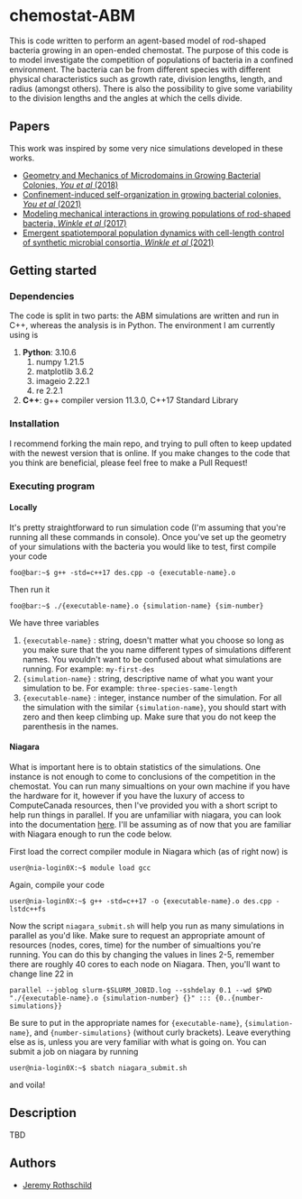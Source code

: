 # chemostat-ABM

This is code written to perform an agent-based model of rod-shaped bacteria growing in an open-ended chemostat.
The purpose of this code is to model investigate the competition of populations of bacteria in a confined environment.
The bacteria can be from different species with different physical characteristics such as growth rate, division lengths, length, and radius (amongst others).
There is also the possibility to give some variability to the division lengths and the angles at which the cells divide. 

## Papers

This work was inspired by some very nice simulations developed in these works.

- [Geometry and Mechanics of Microdomains in Growing Bacterial Colonies, *You et al* (2018)](https://journals.aps.org/prx/pdf/10.1103/PhysRevX.8.031065)
- [Confinement-induced self-organization in growing bacterial colonies, *You et al* (2021)](https://www.science.org/doi/full/10.1126/sciadv.abc8685)
- [Modeling mechanical interactions in growing populations of rod-shaped bacteria, *Winkle et al* (2017)](https://iopscience.iop.org/article/10.1088/1478-3975/aa7bae/meta)
- [Emergent spatiotemporal population dynamics with cell-length control of synthetic microbial consortia, *Winkle et al* (2021)](https://journals.plos.org/ploscompbiol/article?id=10.1371/journal.pcbi.1009381)

## Getting started

### Dependencies

The code is split in two parts: the ABM simulations are written and run in C++, whereas the analysis is in Python.
The environment I am currently using is

1. **Python**: 3.10.6
    1. numpy 1.21.5
    2. matplotlib 3.6.2
    3. imageio 2.22.1
    4. re 2.2.1
2. **C++**: g++ compiler version 11.3.0, C++17 Standard Library

### Installation

I recommend forking the main repo, and trying to pull often to keep updated with the newest version that is online.
If you make changes to the code that you think are beneficial, please feel free to make a Pull Request!

### Executing program

#### Locally

It's pretty straightforward to run simulation code (I'm assuming that you're running all these commands in console).
Once you've set up the geometry of your simulations with the bacteria you would like to test, first compile your code
```console
foo@bar:~$ g++ -std=c++17 des.cpp -o {executable-name}.o
```
Then run it
```console
foo@bar:~$ ./{executable-name}.o {simulation-name} {sim-number}
```
We have three variables
1. ```{executable-name}``` : string, doesn't matter what you choose so long as you make sure that the you name different types of simulations different names. You wouldn't want to be confused about what simulations are running. For example: ```my-first-des```
2. ```{simulation-name}``` : string, descriptive name of what you want your simulation to be. For example: ```three-species-same-length```
3. ```{executable-name}``` : integer, instance number of the simulation. For all the simulation with the similar ```{simulation-name}```, you should start with zero and then keep climbing up.
Make sure that you do not keep the parenthesis in the names.

#### Niagara

What is important here is to obtain statistics of the simulations.
One instance is not enough to come to conclusions of the competition in the chemostat.
You can run many simualtions on your own machine if you have the hardware for it, however if you have the luxury of access to ComputeCanada resources, then I've provided you with a short script to help run things in parallel.
If you are unfamiliar with niagara, you can look into the documentation [here](https://docs.alliancecan.ca/wiki/Niagara).
I'll be assuming as of now that you are familiar with Niagara enough to run the code below.

First load the correct compiler module in Niagara which (as of right now) is
```console
user@nia-login0X:~$ module load gcc
```
Again, compile your code
```console
user@nia-login0X:~$ g++ -std=c++17 -o {executable-name}.o des.cpp -lstdc++fs
```
Now the script ```niagara_submit.sh``` will help you run as many simulations in parallel as you'd like.
Make sure to request an appropriate amount of resources (nodes, cores, time) for the number of simualtions you're running.
You can do this by changing the values in lines 2-5, remember there are roughly 40 cores to each node on Niagara.
Then, you'll want to change line 22 in
```
parallel --joblog slurm-$SLURM_JOBID.log --sshdelay 0.1 --wd $PWD "./{executable-name}.o {simulation-number} {}" ::: {0..{number-simulations}}
```
Be sure to put in the appropriate names for ```{executable-name}```, ```{simulation-name}```, and ```{number-simulations}``` (without curly brackets).
Leave everything else as is, unless you are very familiar with what is going on.
You can submit a job on niagara by running
```console
user@nia-login0X:~$ sbatch niagara_submit.sh
```
and voila!

## Description

TBD

## Authors

- [Jeremy Rothschild](https://github.com/jbRothschild/)

